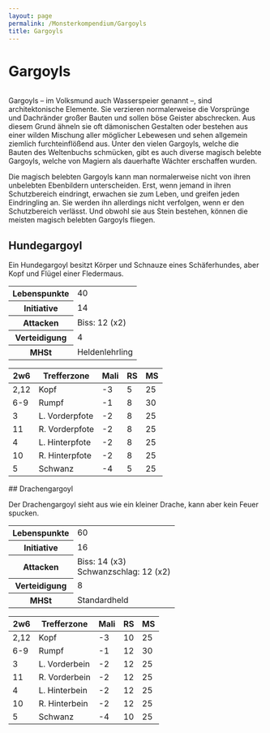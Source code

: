 ```yaml
---
layout: page
permalink: /Monsterkompendium/Gargoyls
title: Gargoyls
---
```


# Gargoyls

<img alt="" src="{{ site.baseurl }}/assets/pics/weltenbuch/gallery/monster/tn2/gargoyle.jpg"/>

Gargoyls &ndash; im Volksmund auch Wasserspeier genannt &ndash;, sind architektonische Elemente. Sie verzieren normalerweise die Vorsprünge und Dachränder großer Bauten und sollen böse Geister abschrecken. Aus diesem Grund ähneln sie oft dämonischen Gestalten oder bestehen aus einer wilden Mischung aller möglicher Lebewesen und sehen allgemein ziemlich furchteinflößend aus. Unter den vielen Gargoyls, welche die Bauten des Weltenbuchs schmücken, gibt es auch diverse magisch belebte Gargoyls, welche von Magiern als dauerhafte Wächter erschaffen wurden.

Die magisch belebten Gargoyls kann man normalerweise nicht von ihren unbelebten Ebenbildern unterscheiden. Erst, wenn jemand in ihren Schutzbereich eindringt, erwachen sie zum Leben, und greifen jeden Eindringling an. Sie werden ihn allerdings nicht verfolgen, wenn er den Schutzbereich verlässt. Und obwohl sie aus Stein bestehen, können die meisten magisch belebten Gargoyls fliegen.

## Hundegargoyl

Ein Hundegargoyl besitzt Körper und Schnauze eines Schäferhundes, aber Kopf und Flügel einer Fledermaus.

<table  >
<tbody>
<tr><th>Lebenspunkte</th><td>40</td></tr>
<tr><th>Initiative</th><td>14</td></tr>
<tr><th>Attacken</th><td>Biss: 12 (x2)</td></tr>
<tr><th>Verteidigung</th><td>4</td></tr>
<tr><th>MHSt</th><td>Heldenlehrling</td></tr>
</tbody>
</table>
<table  >
<thead>
<tr><th>2w6</th><th>Trefferzone</th><th>Mali</th><th>RS</th><th>MS</th></tr>
</thead>
<tbody>
<tr><td>2,12</td><td>Kopf</td><td>-3</td><td>5</td><td>25</td></tr>
<tr><td>6-9</td><td>Rumpf</td><td>-1</td><td>8</td><td>30</td></tr>
<tr><td>3</td><td>L. Vorderpfote</td><td>-2</td><td>8</td><td>25</td></tr>
<tr><td>11</td><td>R. Vorderpfote</td><td>-2</td><td>8</td><td>25</td></tr>
<tr><td>4</td><td>L. Hinterpfote</td><td>-2</td><td>8</td><td>25</td></tr>
<tr><td>10</td><td>R. Hinterpfote</td><td>-2</td><td>8</td><td>25</td></tr>
<tr><td>5</td><td>Schwanz</td><td>-4</td><td>5</td><td>25</td></tr>
</tbody>
</table>
## Drachengargoyl

Der Drachengargoyl sieht aus wie ein kleiner Drache, kann aber kein Feuer spucken.

<table  >
<tbody>
<tr><th>Lebenspunkte</th><td>60</td></tr>
<tr><th>Initiative</th><td>16</td></tr>
<tr><th>Attacken</th><td>Biss: 14 (x3)<br/>
Schwanzschlag: 12 (x2)</td></tr>
<tr><th>Verteidigung</th><td>8</td></tr>
<tr><th>MHSt</th><td>Standardheld</td></tr>
</tbody>
</table>
<table  >
<thead>
<tr><th>2w6</th><th>Trefferzone</th><th>Mali</th><th>RS</th><th>MS</th></tr>
</thead>
<tbody>
<tr><td>2,12</td><td>Kopf</td><td>-3</td><td>10</td><td>25</td></tr>
<tr><td>6-9</td><td>Rumpf</td><td>-1</td><td>12</td><td>30</td></tr>
<tr><td>3</td><td>L. Vorderbein</td><td>-2</td><td>12</td><td>25</td></tr>
<tr><td>11</td><td>R. Vorderbein</td><td>-2</td><td>12</td><td>25</td></tr>
<tr><td>4</td><td>L. Hinterbein</td><td>-2</td><td>12</td><td>25</td></tr>
<tr><td>10</td><td>R. Hinterbein</td><td>-2</td><td>12</td><td>25</td></tr>
<tr><td>5</td><td>Schwanz</td><td>-4</td><td>10</td><td>25</td></tr>
</tbody>
</table>
